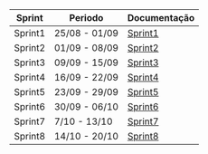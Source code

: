Sprint   |Periodo  | Documentação
---------|------------|---------------|
Sprint1  |25/08 - 01/09|[Sprint1](https://github.com/ChristianFernandesLemos/InterFix/blob/main/Scrum/Relatório%20Sprints/Sprint1.md)|
Sprint2  |01/09 - 08/09  |[Sprint2](https://github.com/ChristianFernandesLemos/InterFix/blob/main/Scrum/Relatório%20Sprints/Sprint2.md)|
Sprint3  |09/09 - 15/09 |[Sprint3](https://github.com/ChristianFernandesLemos/InterFix/blob/main/Scrum/Relat%C3%B3rio%20Sprints/Sprint3.md)|
Sprint4  |16/09 - 22/09|[Sprint4](https://github.com/ChristianFernandesLemos/InterFix/blob/main/Scrum/Relatório%20Sprints/Sprint4.md)|
Sprint5  |23/09 - 29/09  |[Sprint5](https://github.com/ChristianFernandesLemos/InterFix/blob/main/Scrum/Relatório%20Sprints/Sprint5.md)|
Sprint6  |30/09 - 06/10 |[Sprint6](https://github.com/ChristianFernandesLemos/InterFix/blob/main/Scrum/Relatório%20Sprints/Sprint6.md)|
Sprint7  |7/10 - 13/10  |[Sprint7](https://github.com/ChristianFernandesLemos/InterFix/blob/main/Scrum/Relatório%20Sprints/Sprint7.md)|
Sprint8  |14/10 - 20/10 |[Sprint8](https://github.com/ChristianFernandesLemos/InterFix/blob/main/Scrum/Relatório%20Sprints/Sprint8.md)|
